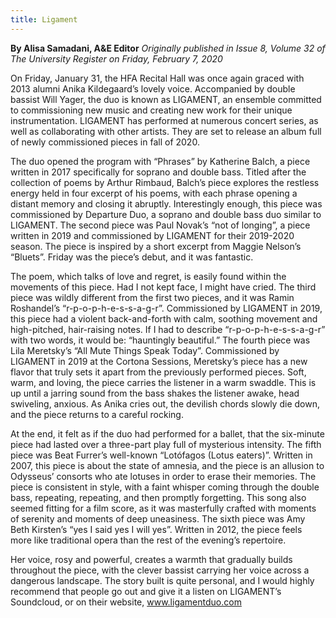 ```yaml
---
title: Ligament
---
```


**By Alisa Samadani, A&E Editor** _Originally published in Issue 8, Volume 32 of The University Register on Friday, February 7, 2020_

On Friday, January 31, the HFA Recital Hall was once again graced with 2013 alumni Anika Kildegaard’s lovely voice. Accompanied by double bassist Will Yager, the duo is known as LIGAMENT, an ensemble committed to commissioning new music and creating new work for their unique instrumentation. LIGAMENT has performed at numerous concert series, as well as collaborating with other artists. They are set to release an album full of newly commissioned pieces in fall of 2020. 

The duo opened the program with “Phrases” by Katherine Balch, a piece written in 2017 specifically for soprano and double bass. Titled after the collection of poems by Arthur Rimbaud, Balch’s piece explores the restless energy held in four excerpt of his poems, with each phrase opening a distant memory and closing it abruptly. Interestingly enough, this piece was commissioned by Departure Duo, a soprano and double bass duo similar to LIGAMENT. The second piece was Paul Novak’s “not of longing”, a piece written in 2019 and commissioned by LIGAMENT for their 2019-2020 season. The piece is inspired by a short excerpt from Maggie Nelson’s “Bluets”. Friday was the piece’s debut, and it was fantastic.

The poem, which talks of love and regret, is easily found within the movements of this piece. Had I not kept face, I might have cried. The third piece was wildly different from the first two pieces, and it was Ramin Roshandel’s “r-p-o-p-h-e-s-s-a-g-r”. Commissioned by LIGAMENT in 2019, this piece had a violent back-and-forth with calm, soothing movement and high-pitched, hair-raising notes. If I had to describe “r-p-o-p-h-e-s-s-a-g-r” with two words, it would be: “hauntingly beautiful.” The
fourth piece was Lila Meretsky’s “All Mute Things Speak Today”. Commissioned by LIGAMENT in 2019 at the Cortona Sessions, Meretsky’s piece has a new flavor that truly sets it apart from the previously performed pieces. Soft, warm, and loving, the piece carries the listener in a warm swaddle. This is up until a jarring sound from the bass shakes the listener awake, head swiveling, anxious. As Anika cries out, the devilish chords slowly die down, and the piece returns to a careful rocking. 

At the end, it felt as if the duo had performed for a ballet, that the six-minute piece had lasted over a three-part play full of mysterious intensity. The fifth piece was Beat Furrer’s well-known “Lotófagos (Lotus eaters)”. Written in 2007, this piece is about the state of amnesia, and the piece is an allusion to Odysseus’ consorts who ate lotuses in order to erase their memories. The piece is consistent in style, with a faint whisper coming through the double bass, repeating, repeating, and then promptly forgetting. This song also seemed fitting for a film score, as it was masterfully crafted with moments of serenity and moments of deep uneasiness. The sixth piece was Amy Beth Kirsten’s “yes I said yes I will yes”. Written in 2012, the piece feels more like traditional opera than the rest of the evening’s repertoire. 

Her voice, rosy and powerful, creates a warmth that gradually builds throughout the piece, with the clever bassist carrying her voice across a dangerous landscape. The story built is quite personal, and I would highly recommend that people go out and give it a listen on LIGAMENT’s Soundcloud, or on their website, www.ligamentduo.com